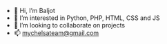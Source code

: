 - 👋 Hi, I’m Baljot
- 👀 I’m interested in Python, PHP, HTML, CSS and JS
- 💞️ I’m looking to collaborate on projects
- 📫 mychelsateam@gmail.com

<!---
sbaljot/sbaljot is a ✨ special ✨ repository because its `README.md` (this file) appears on your GitHub profile.
You can click the Preview link to take a look at your changes.
--->
